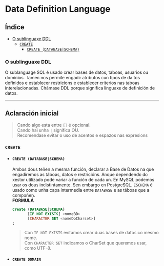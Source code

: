 # Data Definition Language
## Índice
  - [O sublinguaxe DDL](#o-sublinguaxe-ddl)
    - [```CREATE```](#create)
      - [```CREATE (DATABASE|SCHEMA)```](#create-(databse|schema))

### O sublinguaxe DDL

O sublanguage SQL é usado crear bases de datos, taboas, usuarios ou dominios. Tamen nos permite engadir atributos cun tipos de da tos definidos e establecer restricions e establecer criterios nas taboas interelacionadas. Chámase DDL porque significa linguaxe de definición de datos.
***
  ## Aclaración inicial
  > Cando algo esta entre ```[]``` é opcional.    
  > Cando hai unha ```|``` significa OU.    
  > Recomendase evitar o uso de acentos e espazos nas expresions


### ```CREATE```
- #### ```CREATE (DATABASE|SCHEMA)```
  Ambos dous teñen a mesma función, declarar a Base de Datos na que engadiremos as táboas, datos e restricións.
  Anque dependendo do xestor utilizado pode variar a función de cada un. En MySQL podemos usar os dous indistintamente. Sen embargo en PostgreSQL. ```ESCHEMA``` é usado como unha capa intermedia entre ```DATABASE``` e as táboas que a compoñen.  
    **FORMULÁ**
  ```SQL
  Create (DATABASE|SCHEMA)
         [IF NOT EXISTS] <nomeBD>
         [CHARACTER SET <nomeDoCharset>]
  ;
  ```
    > Con ```IF NOT EXISTS``` evitamos crear duas bases de datos co mesmo nome.   
    >Con ```CHARACTER SET``` indicamos o CharSet que queremos usar, como UTF-8.
- #### ```CREATE DOMAIN```
